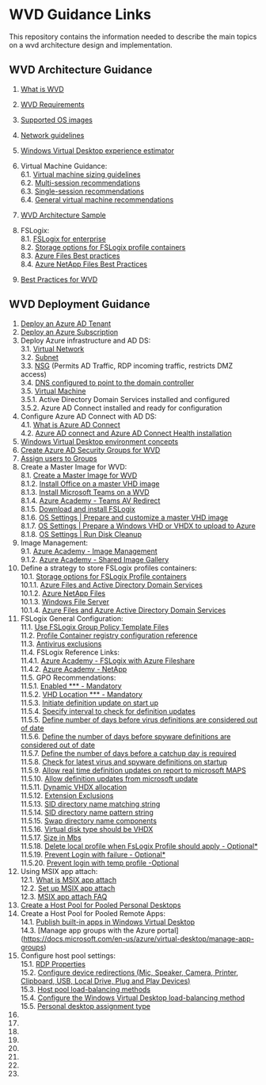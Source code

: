 # WVD Guidance Links  
This repository contains the information needed to describe the main topics on a wvd architecture design and implementation.

## WVD Architecture Guidance

1. [What is WVD](https://docs.microsoft.com/en-us/azure/virtual-desktop/overview)<br/>

2. [WVD Requirements](https://docs.microsoft.com/en-us/azure/virtual-desktop/overview#requirements)<br/>
3. [Supported OS images](https://docs.microsoft.com/en-us/azure/virtual-desktop/overview#supported-virtual-machine-os-images)<br/>
4. [Network guidelines](https://docs.microsoft.com/en-us/windows-server/remote/remote-desktop-services/network-guidance?context=/azure/virtual-desktop/context/context)<br/>
5. [Windows Virtual Desktop experience estimator](https://docs.microsoft.com/en-us/windows-server/remote/remote-desktop-services/network-guidance?context=/azure/virtual-desktop/context/context#windows-virtual-desktop-experience-estimator)<br/>
6. Virtual Machine Guidance:<br/>
6.1. [Virtual machine sizing guidelines](https://docs.microsoft.com/en-us/windows-server/remote/remote-desktop-services/virtual-machine-recs?context=/azure/virtual-desktop/context/context)<br/>
6.2. [Multi-session recommendations](https://docs.microsoft.com/en-us/windows-server/remote/remote-desktop-services/virtual-machine-recs#multi-session-recommendations)<br/>
6.3. [Single-session recommendations](https://docs.microsoft.com/en-us/windows-server/remote/remote-desktop-services/virtual-machine-recs?context=/azure/virtual-desktop/context/context#single-session-recommendations)<br/>
6.4. [General virtual machine recommendations](https://docs.microsoft.com/en-us/windows-server/remote/remote-desktop-services/virtual-machine-recs?context=/azure/virtual-desktop/context/context#general-virtual-machine-recommendations)<br/>
7. [WVD Architecture Sample](https://docs.microsoft.com/en-us/azure/architecture/example-scenario/wvd/windows-virtual-desktop#architecture)<br/>
8. FSLogix:<br/>
8.1. [FSLogix for enterprise](https://docs.microsoft.com/en-us/azure/architecture/example-scenario/wvd/windows-virtual-desktop-fslogix)<br/>
8.2. [Storage options for FSLogix profile containers](https://docs.microsoft.com/en-us/azure/architecture/example-scenario/wvd/windows-virtual-desktop-fslogix#storage-options-for-fslogix-profile-containers)<br/>
8.3. [Azure Files Best practices](https://docs.microsoft.com/en-us/azure/architecture/example-scenario/wvd/windows-virtual-desktop-fslogix#azure-files-best-practices)<br/>
8.4. [Azure NetApp Files Best Practices](https://docs.microsoft.com/en-us/azure/architecture/example-scenario/wvd/windows-virtual-desktop-fslogix#azure-netapp-files-best-practices)<br/>
9. [Best Practices for WVD](https://docs.microsoft.com/en-us/azure/virtual-desktop/fslogix-containers-azure-files#best-practices-for-windows-virtual-desktop)<br/>


## WVD Deployment Guidance

1. [Deploy an Azure AD Tenant](https://docs.microsoft.com/en-us/azure/active-directory/develop/quickstart-create-new-tenant)<br/>
2. [Deploy an Azure Subscription](https://docs.microsoft.com/en-us/azure/cost-management-billing/manage/create-subscription)<br/>
3. Deploy Azure infrastructure and AD DS:<br/>
3.1. [Virtual Network](https://docs.microsoft.com/en-us/azure/virtual-network/quick-create-portal)<br/>
3.2. [Subnet](https://docs.microsoft.com/en-us/azure/virtual-network/virtual-network-manage-subnet#add-a-subnet)<br/>
3.3. [NSG](https://docs.microsoft.com/en-us/azure/virtual-network/network-security-groups-overview) (Permits AD Traffic, RDP incoming traffic, restricts DMZ access)<br/>
3.4. [DNS configured to point to the domain controller](https://docs.microsoft.com/en-us/azure/virtual-network/manage-virtual-network#change-dns-servers)<br/>
3.5. [Virtual Machine](https://docs.microsoft.com/en-us/azure/virtual-machines/windows/quick-create-portal)<br/>
3.5.1. Active Directory Domain Services installed and configured<br/>
3.5.2. Azure AD Connect installed and ready for configuration<br/>
4. Configure Azure AD Connect with AD DS:<br/>
4.1. [What is Azure AD Connect](https://docs.microsoft.com/en-us/azure/active-directory/hybrid/whatis-azure-ad-connect)<br/>
4.2. [Azure AD connect and Azure AD Connect Health installation](https://docs.microsoft.com/en-us/azure/active-directory/hybrid/how-to-connect-install-roadmap)<br/>
5. [Windows Virtual Desktop environment concepts](https://docs.microsoft.com/en-us/azure/virtual-desktop/environment-setup)<br/>
6. [Create Azure AD Security Groups for WVD](https://docs.microsoft.com/en-us/azure/active-directory/fundamentals/active-directory-groups-create-azure-portal)<br/>
7. [Assign users to Groups](https://docs.microsoft.com/en-us/azure/active-directory/fundamentals/active-directory-groups-members-azure-portal)<br/>
8. Create a Master Image for WVD:<br/>
8.1. [Create a Master Image for WVD](https://docs.microsoft.com/en-us/azure/virtual-machines/windows/capture-image-resource)<br/>
8.1.2. [Install Office on a master VHD image](https://docs.microsoft.com/en-us/azure/virtual-desktop/install-office-on-wvd-master-image)<br/>
8.1.3. [Install Microsoft Teams on a WVD](https://docs.microsoft.com/en-us/azure/virtual-desktop/teams-on-wvd)<br/>
8.1.4. [Azure Academy - Teams AV Redirect](https://www.youtube.com/watch?v=RfbolIgPcBY&t=661s)<br/>
8.1.5. [Download and install FSLogix](https://docs.microsoft.com/en-us/fslogix/install-ht)<br/>
8.1.6. [OS Settings | Prepare and customize a master VHD image](https://docs.microsoft.com/en-us/azure/virtual-desktop/set-up-customize-master-image)<br/>
8.1.7. [OS Settings | Prepare a Windows VHD or VHDX to upload to Azure](https://docs.microsoft.com/en-us/azure/virtual-machines/windows/prepare-for-upload-vhd-image)<br/>
8.1.8. [OS Settings | Run Disk Cleanup](https://docs.microsoft.com/en-us/windows-server/administration/windows-commands/cleanmgr)<br/>
9. Image Management:<br/>
9.1. [Azure Academy - Image Management](https://www.youtube.com/watch?v=PCWJEoG8X-I)<br/>
9.1.2. [Azure Academy - Shared Image Gallery](https://www.youtube.com/watch?v=2LxvwR9LGWQ)<br/>
10. Define a strategy to store FSLogix profiles containers:<br/>
10.1. [Storage options for FSLogix Profile containers](https://docs.microsoft.com/en-us/azure/virtual-desktop/store-fslogix-profile)<br/>
10.1.1. [Azure Files and Active Directory Domain Services](https://docs.microsoft.com/en-us/azure/virtual-desktop/create-file-share)<br/>
10.1.2. [Azure NetApp Files](https://docs.microsoft.com/en-us/azure/virtual-desktop/create-fslogix-profile-container)<br/>
10.1.3. [Windows File Server](https://docs.microsoft.com/en-us/azure/virtual-desktop/create-host-pools-user-profile)<br/>
10.1.4. [Azure Files and Azure Active Directory Domain Services](https://docs.microsoft.com/en-us/azure/virtual-desktop/create-profile-container-adds)<br/>
11. FSLogix General Configuration:<br/>
11.1. [Use FSLogix Group Policy Template Files](https://docs.microsoft.com/en-us/fslogix/use-group-policy-templates-ht)<br/>
11.2. [Profile Container registry configuration reference](https://docs.microsoft.com/en-us/fslogix/profile-container-configuration-reference)<br/>
11.3. [Antivirus exclusions](https://docs.microsoft.com/en-us/azure/architecture/example-scenario/wvd/windows-virtual-desktop-fslogix#antivirus-exclusions)<br/>
11.4. FSLogix Reference Links:<br/>
11.4.1. [Azure Academy - FSLogix with Azure Fileshare](https://www.youtube.com/watch?v=9S5A1IJqfOQ&t=647s)<br/>
11.4.2. [Azure Academy - NetApp](https://www.youtube.com/watch?v=bswIbTB62mY)<br/>
11.5. GPO Recommendations:<br/>
11.5.1. [Enabled *** - Mandatory](https://docs.microsoft.com/en-us/fslogix/configure-profile-container-tutorial#configure-profile-container-registry-settings)<br/>
11.5.2. [VHD Location *** - Mandatory](https://docs.microsoft.com/en-us/fslogix/configure-profile-container-tutorial#configure-profile-container-registry-settings)<br/>
11.5.3. [Initiate definition update on start up](https://docs.microsoft.com/en-us/windows/security/threat-protection/microsoft-defender-antivirus/manage-event-based-updates-microsoft-defender-antivirus#use-group-policy-to-download-updates-when-microsoft-defender-antivirus-is-not-present)<br/>
11.5.4. [Specify interval to check for definition updates](https://docs.microsoft.com/en-us/windows/security/threat-protection/microsoft-defender-antivirus/manage-protection-update-schedule-microsoft-defender-antivirus#use-group-policy-to-schedule-protection-updates)<br/>
11.5.5. [Define number of days before virus definitions are considered out of date](https://docs.microsoft.com/en-us/windows/security/threat-protection/microsoft-defender-antivirus/manage-outdated-endpoints-microsoft-defender-antivirus#use-group-policy-to-specify-the-number-of-days-before-protection-is-considered-out-of-date)<br/>
11.5.6. [Define the number of days before spyware definitions are considered out of date](https://docs.microsoft.com/en-us/windows/security/threat-protection/microsoft-defender-antivirus/manage-outdated-endpoints-microsoft-defender-antivirus#use-group-policy-to-specify-the-number-of-days-before-protection-is-considered-out-of-date)<br/>
11.5.7. [Define the number of days before a catchup day is required](https://docs.microsoft.com/en-us/windows/security/threat-protection/microsoft-defender-antivirus/manage-outdated-endpoints-microsoft-defender-antivirus#use-group-policy-to-enable-and-configure-the-catch-up-update-feature)<br/>
11.5.8. [Check for latest virus and spyware definitions on startup](https://docs.microsoft.com/en-us/windows/security/threat-protection/microsoft-defender-antivirus/manage-event-based-updates-microsoft-defender-antivirus#check-for-protection-updates-on-startup)<br/>
11.5.9. [Allow real time definition updates on report to microsoft MAPS](https://docs.microsoft.com/en-us/windows/security/threat-protection/microsoft-defender-antivirus/manage-event-based-updates-microsoft-defender-antivirus#use-group-policy-to-automatically-download-recent-updates-based-on-cloud-delivered-protection)<br/>
11.5.10. [Allow definition updates from microsoft update](https://docs.microsoft.com/en-us/windows/security/threat-protection/microsoft-defender-antivirus/manage-updates-mobile-devices-vms-microsoft-defender-antivirus#use-group-policy-to-opt-in-to-microsoft-update)<br/>
11.5.11. [Dynamic VHDX allocation](https://docs.microsoft.com/en-us/fslogix/profile-container-configuration-reference#isdynamic)<br/>
11.5.12. [Extension Exclusions](https://docs.microsoft.com/en-us/windows/security/threat-protection/microsoft-defender-antivirus/configure-extension-file-exclusions-microsoft-defender-antivirus#use-group-policy-to-configure-folder-or-file-extension-exclusions)<br/>
11.5.13. [SID directory name matching string](https://docs.microsoft.com/en-us/fslogix/profile-container-configuration-reference#siddirnamematch)<br/>
11.5.14. [SID directory name pattern string](https://docs.microsoft.com/en-us/fslogix/profile-container-configuration-reference#siddirnamepattern)<br/>
11.5.15. [Swap directory name components](https://docs.microsoft.com/en-us/fslogix/profile-container-configuration-reference#flipflopprofiledirectoryname)<br/>
11.5.16. [Virtual disk type should be VHDX](https://docs.microsoft.com/en-us/fslogix/profile-container-configuration-reference#volumetype)<br/>
11.5.17. [Size in Mbs](https://docs.microsoft.com/en-us/fslogix/profile-container-configuration-reference#sizeinmbs)<br/>
11.5.18. [Delete local profile when FsLogix Profile should apply - Optional*](https://docs.microsoft.com/en-us/fslogix/profile-container-configuration-reference#deletelocalprofilewhenvhdshouldapply)<br/>
11.5.19. [Prevent Login with failure - Optional*](https://docs.microsoft.com/en-us/fslogix/profile-container-configuration-reference#preventloginwithfailure)<br/>
11.5.20. [Prevent login with temp profile -Optional](https://docs.microsoft.com/en-us/fslogix/profile-container-configuration-reference#preventloginwithtempprofile)<br/>
12. Using MSIX app attach:<br/>
12.1. [What is MSIX app attach](https://docs.microsoft.com/en-us/azure/virtual-desktop/what-is-app-attach)<br/>
12.2. [Set up MSIX app attach](https://docs.microsoft.com/en-us/azure/virtual-desktop/app-attach)<br/>
12.3. [MSIX app attach FAQ](https://docs.microsoft.com/en-us/azure/virtual-desktop/app-attach-faq)<br/>
13. [Create a Host Pool for Pooled Personal Desktops](https://docs.microsoft.com/en-us/azure/virtual-desktop/create-host-pools-azure-marketplace)<br/>
14. Create a Host Pool for Pooled Remote Apps:<br/>
14.1. [Publish built-in apps in Windows Virtual Desktop](https://docs.microsoft.com/en-us/azure/virtual-desktop/publish-apps)<br/>
14.3. [Manage app groups with the Azure portal] (https://docs.microsoft.com/en-us/azure/virtual-desktop/manage-app-groups)<br/>
15. Configure host pool settings:<br/>
15.1. [RDP Properties](https://docs.microsoft.com/en-us/azure/virtual-desktop/customize-rdp-properties)<br/>
15.2. [Configure device redirections (Mic, Speaker, Camera, Printer, Clipboard, USB, Local Drive, Plug and Play Devices)](https://docs.microsoft.com/en-us/azure/virtual-desktop/configure-device-redirections)<br/>
15.3. [Host pool load-balancing methods](https://docs.microsoft.com/en-us/azure/virtual-desktop/host-pool-load-balancing)<br/>
15.4. [Configure the Windows Virtual Desktop load-balancing method](https://docs.microsoft.com/en-us/azure/virtual-desktop/configure-host-pool-load-balancing)<br/>
15.5. [Personal desktop assignment type](https://docs.microsoft.com/en-us/azure/virtual-desktop/configure-host-pool-personal-desktop-assignment-type)<br/>
16.
17.
18.
19.
20.
21. 
22.
23.


